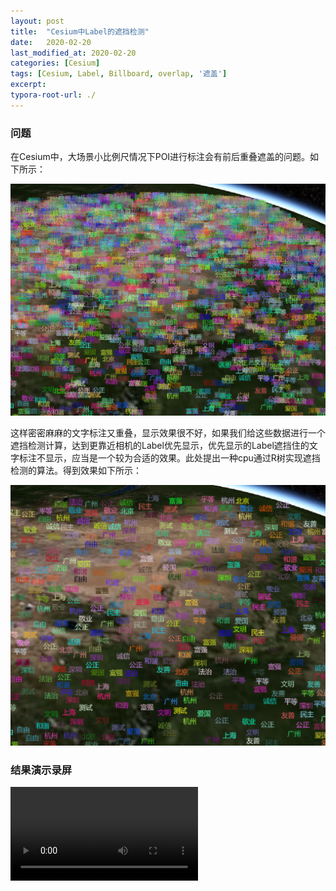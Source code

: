```yaml
---
layout: post
title:  "Cesium中Label的遮挡检测"
date:   2020-02-20
last_modified_at: 2020-02-20
categories: [Cesium]
tags: [Cesium, Label, Billboard, overlap, '遮盖']
excerpt: 
typora-root-url: ./
---
```




### 问题

在Cesium中，大场景小比例尺情况下POI进行标注会有前后重叠遮盖的问题。如下所示：

<img src="/../../assets/images/Cesium/LabelsOverlap.png" style="zoom:50%;" />

这样密密麻麻的文字标注又重叠，显示效果很不好，如果我们给这些数据进行一个遮挡检测计算，达到更靠近相机的Label优先显示，优先显示的Label遮挡住的文字标注不显示，应当是一个较为合适的效果。此处提出一种cpu通过R树实现遮挡检测的算法。得到效果如下所示：

<img src="/../../assets/images/Cesium/LabelsAvoidOverlap.png" style="zoom:50%;" />

### 结果演示录屏

<video id="video" controls preload>       <source id="mp4" src="/../../assets/videos/Cesium/avoidLabelOverlap.mp4" type="video/mp4">       </video>

